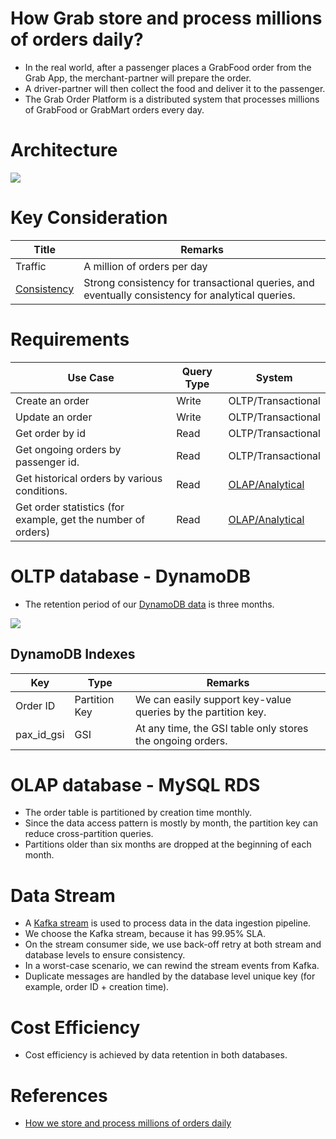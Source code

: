 # How Grab store and process millions of orders daily?
- In the real world, after a passenger places a GrabFood order from the Grab App, the merchant-partner will prepare the order. 
- A driver-partner will then collect the food and deliver it to the passenger.
- The Grab Order Platform is a distributed system that processes millions of GrabFood or GrabMart orders every day.

# Architecture

![](https://engineering.grab.com/img/how-we-store-millions-orders/image1.png)

# Key Consideration

| Title                                                                                                          | Remarks                                                                                          |
|----------------------------------------------------------------------------------------------------------------|--------------------------------------------------------------------------------------------------|
| Traffic                                                                                                        | A million of orders per day                                                                      |
| [Consistency](../../3_DatabaseServices/Glossaries/Consistency&Replication/Readme.md) | Strong consistency for transactional queries, and eventually consistency for analytical queries. |

# Requirements

| Use Case                                                     | Query Type | System                                                                                       |
|--------------------------------------------------------------|------------|----------------------------------------------------------------------------------------------|
| Create an order                                              | Write      | OLTP/Transactional                                                                           |
| Update an order                                              | Write      | OLTP/Transactional                                                                           |
| Get order by id                                              | Read       | OLTP/Transactional                                                                           |
| Get ongoing orders by passenger id.                          | Read       | OLTP/Transactional                                                                           |
| Get historical orders by various conditions.                 | Read       | [OLAP/Analytical](../../6_BigDataServices/StorageDBs/Glossaries/DataWarehouses.md) |
| Get order statistics (for example, get the number of orders) | Read       | [OLAP/Analytical](../../6_BigDataServices/StorageDBs/Glossaries/DataWarehouses.md) |

# OLTP database - DynamoDB
- The retention period of our [DynamoDB data](../../2_AWSServices/6_DatabaseServices/AmazonDynamoDB/Readme.md) is three months.

![](https://engineering.grab.com/img/how-we-store-millions-orders/image2.png)

## DynamoDB Indexes

| Key        | Type          | Remarks                                                       |
|------------|---------------|---------------------------------------------------------------|
| Order ID   | Partition Key | We can easily support key-value queries by the partition key. |
| pax_id_gsi | GSI           | At any time, the GSI table only stores the ongoing orders.    |

# OLAP database - MySQL RDS
- The order table is partitioned by creation time monthly. 
- Since the data access pattern is mostly by month, the partition key can reduce cross-partition queries. 
- Partitions older than six months are dropped at the beginning of each month.

# Data Stream
- A [Kafka stream](../../5_MessageBrokers/Kafka/Readme.md) is used to process data in the data ingestion pipeline. 
- We choose the Kafka stream, because it has 99.95% SLA.
- On the stream consumer side, we use back-off retry at both stream and database levels to ensure consistency. 
- In a worst-case scenario, we can rewind the stream events from Kafka.
- Duplicate messages are handled by the database level unique key (for example, order ID + creation time).

# Cost Efficiency
- Cost efficiency is achieved by data retention in both databases.

# References
- [How we store and process millions of orders daily](https://engineering.grab.com/how-we-store-millions-orders)

